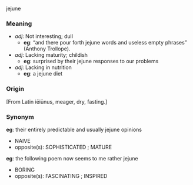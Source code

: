 jejune
### Meaning
+ _adj_: Not interesting; dull
    + __eg__: “and there pour forth jejune words and useless empty phrases” (Anthony Trollope).
+ _adj_: Lacking maturity; childish
    + __eg__: surprised by their jejune responses to our problems
+ _adj_: Lacking in nutrition
    + __eg__: a jejune diet

### Origin

[From Latin iēiūnus, meager, dry, fasting.]

### Synonym

__eg__: their entirely predictable and usually jejune opinions

+ NAIVE
+ opposite(s): SOPHISTICATED ; MATURE

__eg__: the following poem now seems to me rather jejune

+ BORING
+ opposite(s): FASCINATING ; INSPIRED


